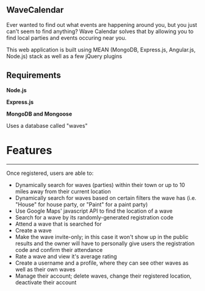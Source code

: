 ## WaveCalendar

Ever wanted to find out what events are happening around you, but you just can't seem to find anything?
Wave Calendar solves that by allowing you to find local parties and events occuring near you.

This web application is built using MEAN (MongoDB, Express.js, Angular.js, Node.js) stack as well as a few jQuery plugins

## Requirements

**Node.js**

**Express.js**

**MongoDB and Mongoose**

Uses a database called "waves"

# Features
---------------------

Once registered, users are able to:

* Dynamically search for waves (parties) within their town or up to 10 miles away from their current location
* Dynamically search for waves based on certain filters the wave has (i.e. "House" for house party, or "Paint" for a paint party)
* Use Google Maps' javascript API to find the location of a wave 
* Search for a wave by its randomly-generated registration code
* Attend a wave that is searched for
* Create a wave
* Make the wave invite-only; in this case it won't show up in the public results and the owner will have to personally give users the registration code and confirm their attendance
* Rate a wave and view it's average rating
* Create a username and a profile, where they can see other waves as well as their own waves
* Manage their account; delete waves, change their registered location, deactivate their account
